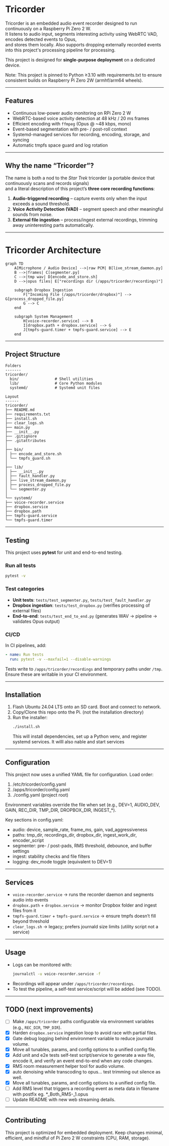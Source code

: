 # Tricorder

Tricorder is an embedded audio event recorder designed to run continuously on a Raspberry Pi Zero 2 W.  
It listens to audio input, segments interesting activity using WebRTC VAD, encodes detected events to Opus,  
and stores them locally. Also supports dropping externally recorded events into this project's processing pipeline
for processing. 

This project is designed for **single-purpose deployment** on a dedicated device.

Note: This project is pinned to Python ≥3.10 with requirements.txt to ensure consistent builds on Raspberry Pi Zero 2W 
(armhf/arm64 wheels).

---

## Features

- Continuous low-power audio monitoring on RPi Zero 2 W
- WebRTC-based voice activity detection at 48 kHz / 20 ms frames
- Efficient encoding with `ffmpeg` (Opus @ ~48 kbps, mono)
- Event-based segmentation with pre- / post-roll context
- Systemd-managed services for recording, encoding, storage, and syncing
- Automatic tmpfs space guard and log rotation

---

## Why the name “Tricorder”?

The name is both a nod to the *Star Trek* tricorder (a portable device that continuously scans and records signals)  
and a literal description of this project’s **three core recording functions**:

1. **Audio-triggered recording** – capture events only when the input exceeds a sound threshold.  
2. **Voice Activity Detection (VAD)** – segment speech and other meaningful sounds from noise.  
3. **External file ingestion** – process/ingest external recordings, trimming away uninteresting parts automatically.

---

# Tricorder Architecture

```mermaid
graph TD
    A[Microphone / Audio Device] -->|raw PCM| B[live_stream_daemon.py]
    B -->|frames| C[segmenter.py]
    C -->|tmp wav| D[encode_and_store.sh]
    D -->|opus files| E["recordings dir (/apps/tricorder/recordings)"]

    subgraph Dropbox Ingestion
        F["Incoming File (/apps/tricorder/dropbox)"] --> G[process_dropped_file.py]
        G --> C
    end

    subgraph System Management
        H[voice-recorder.service] --> B
        I[dropbox.path + dropbox.service] --> G
        J[tmpfs-guard.timer + tmpfs-guard.service] --> E
    end
```

---

## Project Structure

```text
Folders
-------
tricorder/
  bin/                # Shell utilities
  lib/                # Core Python modules
  systemd/            # Systemd unit files
  
Layout
------
tricorder/
├── README.md
├── requirements.txt
├── install.sh
├── clear_logs.sh
├── main.py
├── __init__.py
├── .gitignore
├── .gitattributes
│
├── bin/
│ ├── encode_and_store.sh
│ └── tmpfs_guard.sh
│
├── lib/
│ ├── __init__.py
│ ├── fault_handler.py
│ ├── live_stream_daemon.py
│ ├── process_dropped_file.py
│ └── segmenter.py
│
└── systemd/
├── voice-recorder.service
├── dropbox.service
├── dropbox.path
├── tmpfs-guard.service
└── tmpfs-guard.timer

```
---

## Testing

This project uses **pytest** for unit and end-to-end testing.

### Run all tests
```bash
pytest -v
```

### Test categories
- **Unit tests**: `tests/test_segmenter.py`, `tests/test_fault_handler.py`
- **Dropbox ingestion**: `tests/test_dropbox.py` (verifies processing of external files)
- **End-to-end**: `tests/test_end_to_end.py` (generates WAV → pipeline → validates Opus output)

### CI/CD
In CI pipelines, add:
```yaml
- name: Run tests
  run: pytest -v --maxfail=1 --disable-warnings
```

Tests write to `/apps/tricorder/recordings` and temporary paths under `/tmp`. Ensure these are writable in your CI environment.

---

## Installation

1. Flash Ubuntu 24.04 LTS onto an SD card. Boot and connect to network.
2. Copy/Clone this repo onto the Pi. (not the installation directory)
3. Run the installer:
   ```bash
   ./install.sh
   ```
   This will install dependencies, set up a Python venv, and register systemd services. It willl also nable and start services
   
---

## Configuration

This project now uses a unified YAML file for configuration. Load order:
1. /etc/tricorder/config.yaml
2. /apps/tricorder/config.yaml
3. ./config.yaml (project root)

Environment variables override the file when set (e.g., DEV=1, AUDIO_DEV, GAIN, REC_DIR, TMP_DIR, DROPBOX_DIR, INGEST_*).

Key sections in config.yaml:
- audio: device, sample_rate, frame_ms, gain, vad_aggressiveness
- paths: tmp_dir, recordings_dir, dropbox_dir, ingest_work_dir, encoder_script
- segmenter: pre- / post-pads, RMS threshold, debounce, and buffer settings
- ingest: stability checks and file filters
- logging: dev_mode toggle (equivalent to DEV=1)

---

## Services

- `voice-recorder.service` → runs the recorder daemon and segments audio into events
- `dropbox.path` + `dropbox.service` → monitor Dropbox folder and ingest files from it
- `tmpfs-guard.timer` + `tmpfs-guard.service` → ensure tmpfs doesn’t fill beyond threshold
- `clear_logs.sh` → legacy; prefers journald size limits (utility script not a service)

---

## Usage

- Logs can be monitored with:
  ```bash
  journalctl -u voice-recorder.service -f
  ```
- Recordings will appear under `/apps/tricorder/recordings`.
- To test the pipeline, a self-test service/script will be added (see TODO).

---

## TODO (next improvements)

- [ ] Make `/apps/tricorder` paths configurable via environment variables (e.g., `REC_DIR`, `TMP_DIR`).
- [x] Harden `dropbox.service` ingestion loop to avoid race with partial files.
- [x] Gate debug logging behind environment variable to reduce journald volume.
- [x] Move all tunables, params, and config options to a unified config file.
- [x] Add unit and e2e tests self-test script/service to generate a wav file, encode it, and verify an event end-to-end when any code changes.
- [x] RMS room measurement helper tool for audio volume.
- [x] auto denoising while transcoding to opus... test trimming out silence as well.
- [x] Move all tunables, params, and config options to a unified config file.
- [ ] Add RMS level that triggers a recording event as meta data in filename with postfix eg. *_Both_RMS-<int>_1.opus
- [ ] Update README with new web streaming details. 
---

## Contributing

This project is optimized for embedded deployment. Keep changes minimal, efficient, and mindful of Pi Zero 2 W constraints (CPU, RAM, storage).
